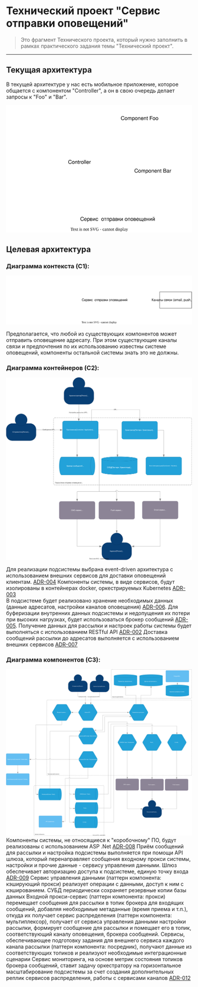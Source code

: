 # Технический проект "Сервис отправки оповещений"

> Это фрагмент Технического проекта, который нужно заполнить в рамках практического задания темы "Технический проект".
---

## Текущая архитектура

В текущей архитектуре у нас есть мобильное приложение, которое общается с компонентом "Controller", а он в свою очередь делает запросы к "Foo" и "Bar".

![alt text](static/current_arch.svg)


## Целевая архитектура

### Диаграмма контекста (C1):

![C1](static/c1.svg)

Предполагается, что любой из существующих компонентов может отправить оповещение адресату. При этом существующие каналы связи и предпочтения по их использованию известны системе оповещений, компоненты остальной системы знать это не должны.

### Диаграмма контейнеров (C2):

![C2](static/c2.svg)

Для реализации подсистемы выбрана event-driven архитектура с использованием внешних сервисов для доставки оповещений клиентам. [ADR-004](adr-004.md) 
Компоненты системы, в виде сервисов, будут изолированы в контейнерах docker, оркестрируемых Kubernetes [ADR-003](adr-003.md)  
В подсистеме будет реализовано хранение необходимых данных (данные адресатов, настройки каналов оповещения) [ADR-006](adr-006.md). 
Для буферизации внутренних данных подсистемы и недопущения их потери при высоких нагрузках, будет использоваться брокер сообщений [ADR-005](adr-005.md).
Получение данных для рассылки и настроек работы системы будет выполняться с использованием RESTful API [ADR-002](adr-002.md)
Доставка сообщений рассылки до адресатов выполняется с использованием внешних сервисов [ADR-007](adr-007.md)

### Диаграмма компонентов (C3):

![C3](static/c3.svg)
Компоненты системы, не относящиеся к "коробочному" ПО, будут реализованы с использованием ASP .Net [ADR-008](adr-008.md)
Приём сообщений для рассылки и настройка подсистемы выполняется при помощи API шлюза, который перенаправляет сообщения входному прокси системы, настройки и прочие данные - сервису управления данными. Шлюз обеспечивает авторизацию доступа к подсистеме, единую точку входа [ADR-009](adr-009.md)
Сервис управления данными (паттерн компонента: кэширующий прокси) реализует операции с данными, доступ к ним с кэшированием. СУБД периодически сохраняет резервные копии базы данных
Входной прокси-сервис (паттерн компонента: прокси) перемещает сообщения для рассылки в топик брокера для входящих сообщений, добавляя необходимые метаданные (время приема и т.п.), откуда их получает сервис распределения (паттерн компонента: мультиплексор), получает от сервиса управления данными настройки рассылки, формирует сообщение для рассылки и помещает его в топик, соответствующий каналу оповещения, брокера сообщений.
Сервисы, обеспечивающее подготовку задания для внешнего сервиса каждого канала рассылки (паттерн компонента: посредник), получают данные из соответствующих топиков и реализуют необходимые интеграционные сценарии
Сервис мониторинга, на основе метрик состояния топиков брокера сообщений, ставит задачу оркестратору на горизонтальное масштабирование подсистемы за счет создания дополнительных реплик сервисов распределения, работы с сервисами каналов [ADR-012](adr-012.md)



